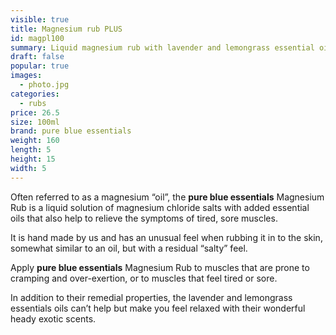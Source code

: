 ```yaml
---
visible: true
title: Magnesium rub PLUS
id: magpl100
summary: Liquid magnesium rub with lavender and lemongrass essential oils
draft: false
popular: true
images:
  - photo.jpg
categories:
  - rubs
price: 26.5
size: 100ml
brand: pure blue essentials
weight: 160
length: 5
height: 15
width: 5
---
```

Often referred to as a magnesium “oil”, the **pure blue essentials** Magnesium Rub is a liquid solution of magnesium chloride salts with added essential oils that also help to relieve the symptoms of tired, sore muscles.

It is hand made by us and has an unusual feel when rubbing it in to the skin, somewhat similar to an oil, but with a residual “salty” feel.

Apply **pure blue essentials** Magnesium Rub to muscles that are prone to cramping and over-exertion, or to muscles that feel tired or sore.

In addition to their remedial properties, the lavender and lemongrass essentials oils can’t help but make you feel relaxed with their wonderful heady exotic scents.